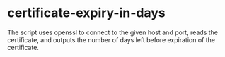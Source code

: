 # certificate-expiry-in-days

The script uses openssl to connect to the given host and port, 
reads the certificate, and outputs the number of days left before 
expiration of the certificate.

